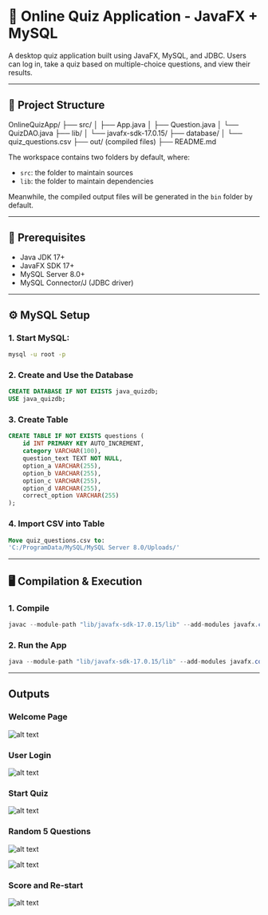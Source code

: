 # 🧠 Online Quiz Application - JavaFX + MySQL

A desktop quiz application built using JavaFX, MySQL, and JDBC. Users can log in, take a quiz based on multiple-choice questions, and view their results.

---

## 📁 Project Structure

OnlineQuizApp/
├── src/
│ ├── App.java
│ ├── Question.java
│ └── QuizDAO.java
├── lib/
│ └── javafx-sdk-17.0.15/
├── database/
│ └── quiz_questions.csv
├── out/ (compiled files)
├── README.md

The workspace contains two folders by default, where:

- `src`: the folder to maintain sources
- `lib`: the folder to maintain dependencies

Meanwhile, the compiled output files will be generated in the `bin` folder by default.

---

## 🔧 Prerequisites

- Java JDK 17+
- JavaFX SDK 17+
- MySQL Server 8.0+
- MySQL Connector/J (JDBC driver)

---

## ⚙️ MySQL Setup

### 1. Start MySQL:

```bash
mysql -u root -p

```

### 2. Create and Use the Database
```sql
CREATE DATABASE IF NOT EXISTS java_quizdb;
USE java_quizdb;

```
### 3. Create Table

```sql
CREATE TABLE IF NOT EXISTS questions (
    id INT PRIMARY KEY AUTO_INCREMENT,
    category VARCHAR(100),
    question_text TEXT NOT NULL,
    option_a VARCHAR(255),
    option_b VARCHAR(255),
    option_c VARCHAR(255),
    option_d VARCHAR(255),
    correct_option VARCHAR(255)
);

```

### 4. Import CSV into Table

```sql
Move quiz_questions.csv to:
'C:/ProgramData/MySQL/MySQL Server 8.0/Uploads/'
```

---

## 🖥️ Compilation & Execution

### 1. Compile

```java
javac --module-path "lib/javafx-sdk-17.0.15/lib" --add-modules javafx.controls,javafx.fxml -d out src/*.java

```

### 2. Run the App

```java
java --module-path "lib/javafx-sdk-17.0.15/lib" --add-modules javafx.controls,javafx.fxml -cp out App

```
---
## Outputs

### Welcome Page
![alt text](image.png)

### User Login
![alt text](image-1.png)

### Start Quiz
![alt text](image-2.png)

### Random 5 Questions
![alt text](image-3.png)

![alt text](image-4.png)

### Score and Re-start
![alt text](image-5.png)
